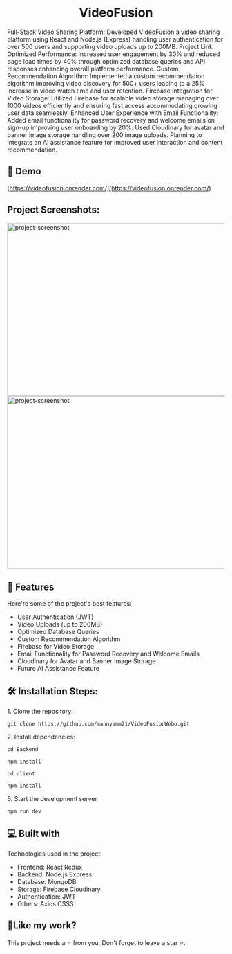 <h1 align="center" id="title">VideoFusion</h1>

<p id="description">Full-Stack Video Sharing Platform: Developed VideoFusion a video sharing platform using React and Node.js (Express) handling user authentication for over 500 users and supporting video uploads up to 200MB. Project Link Optimized Performance: Increased user engagement by 30% and reduced page load times by 40% through optimized database queries and API responses enhancing overall platform performance. Custom Recommendation Algorithm: Implemented a custom recommendation algorithm improving video discovery for 500+ users leading to a 25% increase in video watch time and user retention. Firebase Integration for Video Storage: Utilized Firebase for scalable video storage managing over 1000 videos efficiently and ensuring fast access accommodating growing user data seamlessly. Enhanced User Experience with Email Functionality: Added email functionality for password recovery and welcome emails on sign-up improving user onboarding by 20%. Used Cloudinary for avatar and banner image storage handling over 200 image uploads. Planning to integrate an AI assistance feature for improved user interaction and content recommendation.</p>

<h2>🚀 Demo</h2>

[https://videofusion.onrender.com/](https://videofusion.onrender.com/)

<h2>Project Screenshots:</h2>

<img src="https://i.postimg.cc/pX1cZHqB/Screenshot3.png" alt="project-screenshot" width="800" height="400/">

<img src="https://i.postimg.cc/25YtqxHp/Screenshot1.png" alt="project-screenshot" width="800" height="400/">

  
  
<h2>🧐 Features</h2>

Here're some of the project's best features:

*   User Authentication (JWT)
*   Video Uploads (up to 200MB)
*   Optimized Database Queries
*   Custom Recommendation Algorithm
*   Firebase for Video Storage
*   Email Functionality for Password Recovery and Welcome Emails
*   Cloudinary for Avatar and Banner Image Storage
*   Future AI Assistance Feature

<h2>🛠️ Installation Steps:</h2>

<p>1. Clone the repository:</p>

```
git clone https://github.com/mannyamm21/VideoFusionWebo.git
```

<p>2. Install dependencies:</p>

```
cd Backend
```

```
npm install
```

```
cd client
```

```
npm install
```

<p>6. Start the development server</p>

```
npm run dev
```

  
  
<h2>💻 Built with</h2>

Technologies used in the project:

*   Frontend: React Redux
*   Backend: Node.js Express
*   Database: MongoDB
*   Storage: Firebase Cloudinary
*   Authentication: JWT
*   Others: Axios CSS3

<h2>💖Like my work?</h2>

This project needs a ⭐️ from you. Don't forget to leave a star ⭐️.
